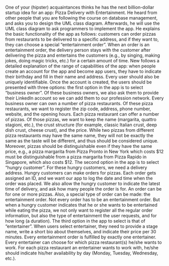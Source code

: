 One of your (hipster) acquaintances thinks he has the next billion-dollar startup idea for an app: Pizza Delivery with Entertainment. He heard from other people that you are following the course on database management, and asks you to design the UML class diagram. Afterwards, he will use the UML class diagram to ask programmers to implement the app.
He explains the basic functionality of the app as follows: customers can order pizzas from restaurants to be delivered to a specific address, and if they want to, they can choose a special “entertainment order”. When an order is an entertainment order, the delivery person stays with the customer after delivering the pizza and entertains the customers (e.g., by singing, making jokes, doing magic tricks, etc.) for a certain amount of time.
New follows a detailed explanation of the range of capabilities of the app: when people create an account for the app and become app users, they have to indicate their birthday and fill in their name and address. Every user should also be uniquely identifiable.
Once the account is created, the users should be presented with three options: the first option in the app is to select “business owner”. Of these business owners, we also ask them to provide their LinkedIn account so we can add them to our profession network. Every business owner can own a number of pizza restaurants. Of these pizza restaurants, we want to register the zip code, address, phone number, website, and the opening hours.
Each pizza restaurant can offer a number of pizzas. Of those pizzas, we want to keep the name (margarita, quattro stagioni, etc.), the crust structure (for example, classic Italian crust, deep dish crust, cheese crust), and the price. While two pizzas from different pizza restaurants may have the same name, they will not be exactly the same as the taste will be different, and thus should be considered unique. Moreover, pizzas should be distinguishable even if they have the same price, e.g., a pizza margarita from Pizza Pronto in New York which costs $12 must be distinguishable from a pizza margarita from Pizza Rapido in Singapore, which also costs $12.
The second option in the app is to select “hungry customer”. For these hungry customers, we need a delivery address. Hungry customers can make orders for pizzas. Each order gets assigned an ID, and we want our app to log the date and time when the order was placed. We also allow the hungry customer to indicate the latest time of delivery, and ask how many people the order is for. An order can be for one or more pizzas.
Also, a special type of order can be made: the entertainment order. Not every order has to be an entertainment order. But when a hungry customer indicates that he or she wants to be entertained while eating the pizza, we not only want to register all the regular order information, but also the type of entertainment the user requests, and for how long (a duration).
The third option in the app to select is that of “entertainer”. When users select entertainer, they need to provide a stage name, write a short bio about themselves, and indicate their price per 30 minutes. Every entertainment order is fulfilled by exactly one entertainer. Every entertainer can choose for which pizza restaurant(s) he/she wants to work. For each pizza restaurant an entertainer wants to work with, he/she should indicate his/her availability by day (Monday, Tuesday, Wednesday, etc.).